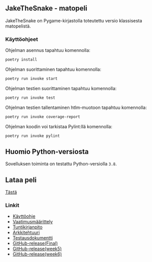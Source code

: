 
## JakeTheSnake - matopeli

JakeTheSnake on Pygame-kirjastolla toteutettu versio klassisesta matopelistä.


### Käyttöohjeet

Ohjelman asennus tapahtuu komennolla:

```bash
poetry install
```

Ohjelman suorittaminen tapahtuu komennolla:

```bash
poetry run invoke start
```

Ohjelman testien suorittaminen tapahtuu komennolla:

```bash
poetry run invoke test
```

Ohjelman testien tallentaminen htlm-muotoon tapahtuu komennolla:

```bash
poetry run invoke coverage-report
```

Ohjelman koodin voi tarkistaa Pylint:llä  komennolla:

```bash
poetry run invoke pylint
```
## Huomio Python-versiosta

Sovelluksen toiminta on testattu Python-versiolla `3.8`.

## Lataa peli

[Tästä](https://github.com/sampsaoinonen/ot-harjoitustyo/archive/refs/tags/final.zip)

### Linkit

* [Käyttöohje](https://github.com/sampsaoinonen/ot-harjoitustyo/blob/master/dokumentaatio/ohjeet.md)
* [Vaatimusmäärittely](https://github.com/sampsaoinonen/ot-harjoitustyo/blob/master/dokumentaatio/vaatimusmaarittely.md)
* [Tuntikirjanpito](https://github.com/sampsaoinonen/ot-harjoitustyo/blob/master/dokumentaatio/tuntikirjanpito.md)
* [Arkkitehtuuri](https://github.com/sampsaoinonen/ot-harjoitustyo/blob/master/dokumentaatio/arkkitehtuuri.md)
* [Testausdokumentti](https://github.com/sampsaoinonen/ot-harjoitustyo/blob/master/dokumentaatio/testausdokumentti.md)
* [GitHub-release(Final)](https://github.com/sampsaoinonen/ot-harjoitustyo/archive/refs/tags/final.zip)
* [GitHub-release(week5)](https://github.com/sampsaoinonen/ot-harjoitustyo/archive/refs/tags/viikko5.zip)
* [GitHub-release(week6)](https://github.com/sampsaoinonen/ot-harjoitustyo/archive/refs/tags/viikko6.zip)
